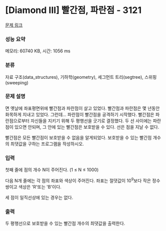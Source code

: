 # [Diamond III] 빨간점, 파란점 - 3121 

[문제 링크](https://www.acmicpc.net/problem/3121) 

### 성능 요약

메모리: 60740 KB, 시간: 1056 ms

### 분류

자료 구조(data_structures), 기하학(geometry), 세그먼트 트리(segtree), 스위핑(sweeping)

### 문제 설명

<p>면 옛날에 좌표평면위에 빨간점과 파란점이 살고 있었다. 빨간점과 파란점은 몇 년동안 화목하게 지내고 있었다. 그런데... 파란점이 빨간점을 공격하기 시작했다. 빨간점은 파란점으로부터 자신들을 지키기 위해 두 평행선을 긋기로 결정했다. 두 선 사이에는 파란점이 있으면 안되며, 그 안에 있는 빨간점은 보호받을 수 있다. 선은 점을 지날 수 없다.</p>

<p>빨간점은 모든 빨간점이 보호받을 수 없음을 알게되었다. 보호받을 수 있는 빨간점 개수의 최댓값을 구하는 프로그램을 작성하시오.</p>

### 입력 

 <p>첫째 줄에 점의 개수 N이 주어진다. (1 ≤ N ≤ 1000)</p>

<p>다음 N개 줄에는 각 점의 좌표와 색상이 주어진다. 좌표는 절댓값이 10<sup>9</sup>보다 작은 정수쌍이고 색상은 'R'또는 'B'이다.</p>

<p>세 점이 일직선상에 있는 경우는 없다.</p>

### 출력 

 <p>두 평행선으로 보호받을 수 있는 빨간점 개수의 최댓값을 출력한다.</p>

